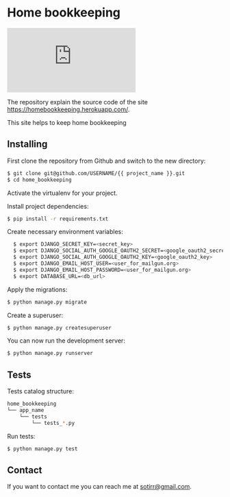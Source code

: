 # Home bookkeeping

<!--- These are examples. See https://shields.io for others or to customize this set of shields. You might want to include dependencies, project status and licence info here --->
![GitHub repo size](https://img.shields.io/github/repo-size/scottydocs/README-template.md)

The repository explain the source code of the site https://homebookkeeping.herokuapp.com/.

This site helps to keep home bookkeeping

## Installing

First clone the repository from Github and switch to the new directory:

```bash
$ git clone git@github.com/USERNAME/{{ project_name }}.git
$ cd home_bookkeeping
```

Activate the virtualenv for your project.

Install project dependencies:

```bash
$ pip install -r requirements.txt
```

Create necessary environment variables:

```bash
  $ export DJANGO_SECRET_KEY=<secret_key>
  $ export DJANGO_SOCIAL_AUTH_GOOGLE_OAUTH2_SECRET=<google_oauth2_secret>
  $ export DJANGO_SOCIAL_AUTH_GOOGLE_OAUTH2_KEY=<google_oauth2_key>
  $ export DJANGO_EMAIL_HOST_USER=<user_for_mailgun.org>
  $ export DJANGO_EMAIL_HOST_PASSWORD=<user_for_mailgun.org>
  $ export DATABASE_URL=<db_url>
```

Apply the migrations:

```bash
$ python manage.py migrate
```

Create a superuser:

```bash
$ python manage.py createsuperuser
```

You can now run the development server:

```bash
$ python manage.py runserver
```


## Tests

Tests catalog structure:

```bash
home_bookkeeping
└── app_name
    └── tests
        └── tests_*.py
```

Run tests:

```bash
$ python manage.py test
```

## Contact

If you want to contact me you can reach me at sotirr@gmail.com.
